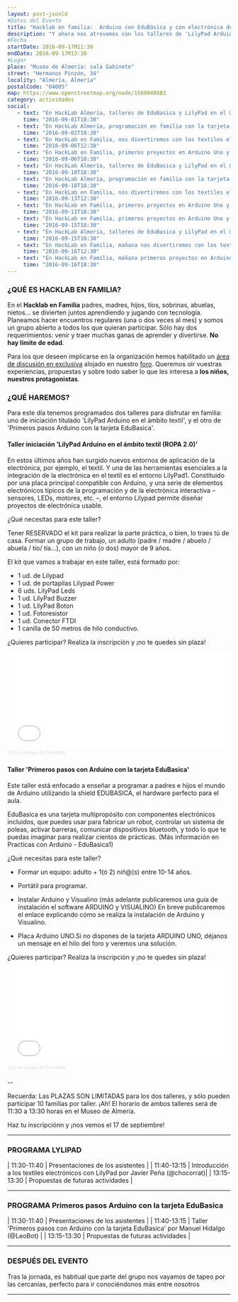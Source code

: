 ```yaml
---
layout: post-jsonld
#Datos del Evento
title: "Hacklab en familia:  Arduino con EduBásica y con electrónica de vestir"
description: "Y ahora nos atrevemos con los talleres de 'LilyPad Arduino en el ámbito textil' y 'Primeros pasos Arduino con la tarjeta EduBasica'"
#Fecha
startDate: 2016-09-17M11:30
endDate: 2016-09-17M13:30
#Lugar
place: "Museo de Almería: sala Gabinete"
street: "Hermanos Pinzón, 34"
locality: "Almería, Almería"
postalCode: "04005"
map: https://www.openstreetmap.org/node/1568048883
category: actividades
social:
   - text: "En HackLab Almería, talleres de EduBasica y LilyPad en el @MuseoAlmeria"
     time: "2016-09-01T18:30"
   - text: "En HackLab Almería, programación en familia con la tarjeta EduBasica"
     time: "2016-09-02T18:30"
   - text: "En HackLab en Familia, nos divertiremos con los textiles electrónicos"
     time: "2016-09-06T12:30"
   - text: "En HackLab en Familia, primeros proyectos en Arduino Uno y LiLyPad."
     time: "2016-09-06T18:30"
   - text: "En HackLab Almería, talleres de EduBasica y LilyPad en el @MuseoAlmeria"
     time: "2016-09-10T18:30"
   - text: "En HackLab Almería, programación en familia con la tarjeta EduBasica"
     time: "2016-09-10T18:30"
   - text: "En HackLab en Familia, nos divertiremos con los textiles electrónicos"
     time: "2016-09-13T12:30"
   - text: "En HackLab en Familia, primeros proyectos en Arduino Uno y LiLyPad."
     time: "2016-09-13T18:30"
   - text: "En HackLab en Familia, primeros proyectos en Arduino Uno y LiLyPad."
     time: "2016-09-15T18:30"
   - text: "En HackLab Almería, talleres de EduBasica y LilyPad en el @MuseoAlmeria"
     time: "2016-09-15T18:30"
   - text: "En HackLab en Familia, mañana nos divertiremos con los textiles electrónicos"
     time: "2016-09-16T12:30"
   - text: "En HackLab en Familia, mañana primeros proyectos en Arduino Uno y LiLyPad en @MuseoAlmeria."
     time: "2016-09-16T18:30"
---
```


### ¿QUÉ ES HACKLAB EN FAMILIA?

En el __Hacklab en Familia__ padres, madres, hijos, tíos, sobrinas, abuelas, nietos...  se divierten juntos aprendiendo y jugando con tecnología. Planeamos hacer encuentros regulares (una o dos veces al mes) y
somos un grupo abierto a todos los que quieran participar. Sólo hay dos requerimientos: venir y traer muchas ganas de aprender y divertirse. __No hay límite de edad__.

Para los que deseen implicarse en la organización hemos habilitado un [área de discusión en exclusiva](http://foro.hacklabalmeria.net/c/EnFamilia) alojado en nuestro [foro](http://foro.hacklabalmeria.net/). 
Queremos oir vuestras experiencias, propuestas y sobre todo saber lo que les interesa a __los niños, nuestros protagonistas__.




### ¿QUÉ HAREMOS?

Para este día tenemos programados dos talleres para disfrutar en familia: uno de iniciación titulado 'LilyPad Arduino en el ámbito textil', y el otro de 'Primeros pasos Arduino con la tarjeta EduBasica'. 


#### Taller iniciación 'LilyPad Arduino en el ámbito textil (ROPA 2.0)'

En estos últimos años han surgido nuevos entornos de aplicación de la electrónica, por ejemplo, el textil. Y una de las herramientas esenciales a la integración de la electrónica en el textil es el entorno LilyPad1. Constituido por una placa principal compatible con Arduino, y una serie de elementos electrónicos típicos de la programación y de la electrónica interactiva – sensores, LEDs, motores, etc. –, el entorno Lilypad permite diseñar proyectos de electrónica usable.

¿Qué necesitas para este taller?

Tener RESERVADO el kit para realizar la parte práctica, o bien, lo traes tú de casa. Formar un grupo de trabajo,  un adulto (padre / madre / abuelo / abuela / tío/ tía...), con un niño (o dos) mayor de 9 años.


El kit que vamos a trabajar en este taller, está formado por:

+ 1 ud. de Lilypad
+ 1 ud. de portapilas Lilypad Power
+ 6 uds. LilyPad Leds
+ 1 ud. LilyPad Buzzer
+ 1 ud. LilyPad Boton
+ 1 ud. Fotoresistor
+ 1 ud. Conector FTDI
+ 1 canilla de 50 metros de hilo conductivo.

¿Quieres participar? Realiza la inscripción y ¡no te quedes sin plaza!
<div style="width:100%; text-align:left;" ><iframe  src="//eventbrite.es/tickets-external?eid=27226393877&ref=etckt" frameborder="0" height="214" width="100%" vspace="0" hspace="0" marginheight="5" marginwidth="5" scrolling="auto" allowtransparency="true"></iframe><div style="font-family:Helvetica, Arial; font-size:10px; padding:5px 0 5px; margin:2px; width:100%; text-align:left;" ><a class="powered-by-eb" style="color: #dddddd; text-decoration: none;" target="_blank" href="http://www.eventbrite.es/l/registration-online/">Con tecnología de Eventbrite</a></div></div>



#### Taller 'Primeros pasos con Arduino con la tarjeta EduBasica'

Este taller está enfocado a enseñar a programar a padres e hijos el mundo de Arduino utilizando la shield EDUBASICA, el hardware perfecto para el aula.

EduBasica es una tarjeta multipropósito con componentes electrónicos incluidos, que puedes usar para fabricar un robot, controlar un sistema de poleas, activar barreras, comunicar dispositivos bluetooth, y todo lo que te puedas imaginar para realizar cientos de prácticas. (Más información en Practicas con Arduino - EduBasica1)

¿Qué necesitas para este taller?

+ Formar un equipo: adulto + 1(ó 2) niñ@(s) entre 10-14 años.

+ Portátil para programar.

+ Instalar Arduino y Visualino (más adelante publicaremos una guía de instalación el software ARDUINO y VISUALINO) En breve publicaremos el enlace explicando cómo se realiza la instalación de Arduino y Visualino.

+ Placa Arduino UNO.Si no dispones de la tarjeta ARDUINO UNO, déjanos un mensaje en el hilo del foro y veremos una solución.

¿Quieres participar? Realiza la inscripción y ¡no te quedes sin plaza! 

<div style="width:100%; text-align:left;" ><iframe  src="//eventbrite.es/tickets-external?eid=26287890789&ref=etckt" frameborder="0" height="214" width="100%" vspace="0" hspace="0" marginheight="5" marginwidth="5" scrolling="auto" allowtransparency="true"></iframe><div style="font-family:Helvetica, Arial; font-size:10px; padding:5px 0 5px; margin:2px; width:100%; text-align:left;" ><a class="powered-by-eb" style="color: #dddddd; text-decoration: none;" target="_blank" href="http://www.eventbrite.es/l/registration-online/">Con tecnología de Eventbrite</a></div></div>

--

Recuerda: Las PLAZAS SON LIMITADAS para los dos talleres, y sólo pueden participar 10 familias por taller. ¡Ah! El horario de ambos talleres será de 11:30 a 13:30 horas en el Museo de Almería.

Haz tu inscripciónn y ¡nos vemos el 17 de septiembre!

---

### PROGRAMA LYLIPAD

| 11:30-11:40   | Presentaciones de los asistentes |
| 11:40-13:15   | Introducción a los textiles electrónicos con LilyPad por Javier Peña (@chocorrat)|
| 13:15-13:30   | Propuestas de futuras actividades |

---

### PROGRAMA Primeros pasos Arduino con la tarjeta EduBasica
| 11:30-11:40   | Presentaciones de los asistentes |
| 11:40-13:15   | Taller 'Primeros pasos con Arduino con la tarjeta EduBasica' por Manuel Hidalgo (@LeoBot) |
| 13:15-13:30   | Propuestas de futuras actividades |

---

### DESPUÉS DEL EVENTO

Tras la jornada, es habitual que parte del grupo nos vayamos de tapeo por las cercanías, perfecto para ir conociéndonos más entre nosotros

---
